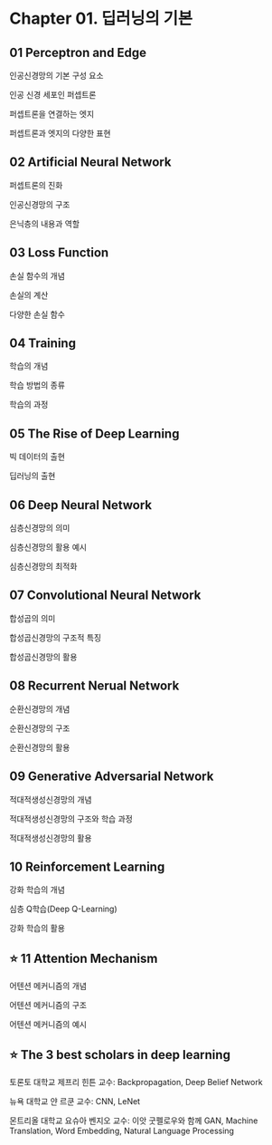 # Chapter 01. 딥러닝의 기본
## 01 Perceptron and Edge
인공신경망의 기본 구성 요소

인공 신경 세포인 퍼셉트론

퍼셉트론을 연결하는 엣지

퍼셉트론과 엣지의 다양한 표현

## 02 Artificial Neural Network
퍼셉트론의 진화

인공신경망의 구조

은닉층의 내용과 역할

## 03 Loss Function
손실 함수의 개념

손실의 계산

다양한 손실 함수

## 04 Training
학습의 개념

학습 방법의 종류

학습의 과정

## 05 The Rise of Deep Learning
빅 데이터의 출현

딥러닝의 출현

## 06 Deep Neural Network
심층신경망의 의미

심층신경망의 활용 예시

심층신경망의 최적화

## 07 Convolutional Neural Network
합성곱의 의미

합성곱신경망의 구조적 특징

합성곱신경망의 활용

## 08 Recurrent Nerual Network
순환신경망의 개념

순환신경망의 구조

순환신경망의 활용

## 09 Generative Adversarial Network
적대적생성신경망의 개념

적대적생성신경망의 구조와 학습 과정

적대적생성신경망의 활용

## 10 Reinforcement Learning
강화 학습의 개념

심층 Q학습(Deep Q-Learning)

강화 학습의 활용

## :star: 11 Attention Mechanism
어텐션 메커니즘의 개념

어텐션 메커니즘의 구조

어텐션 메커니즘의 예시

## :star: The 3 best scholars in deep learning
토론토 대학교 제프리 힌튼 교수: Backpropagation, Deep Belief Network

뉴욕 대학교 얀 르쿤 교수: CNN, LeNet

몬트리올 대학교 요슈아 벤지오 교수: 이앗 굿펠로우와 함께 GAN, Machine Translation, Word Embedding, Natural Language Processing

